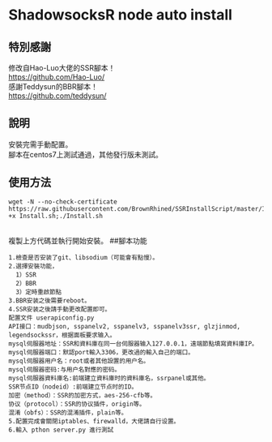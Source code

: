 # ShadowsocksR node auto install
## 特別感謝
修改自Hao-Luo大佬的SSR腳本！
<br>https://github.com/Hao-Luo/
<br>感謝Teddysun的BBR腳本！
<br>https://github.com/teddysun/
## 說明
安裝完需手動配置。
<br>腳本在centos7上測試通過，其他發行版未測試。
## 使用方法
````
wget -N --no-check-certificate https://raw.githubusercontent.com/BrownRhined/SSRInstallScript/master/Install.sh;chmod +x Install.sh;./Install.sh
````
<br>複製上方代碼並執行開始安裝。
##腳本功能
````
1.檢查是否安装了git、libsodium（可能會有點慢）。
2.選擇安裝功能，
  1）SSR
  2）BBR
  3）定時重啟節點
3.BBR安装之後需要reboot。
4.SSR安装之後請手動更改配置即可。
配置文件 userapiconfig.py
API接口：mudbjson, sspanelv2, sspanelv3, sspanelv3ssr, glzjinmod, legendsockssr，根据面板要求输入。
mysql伺服器地址：SSR和資料庫在同一台伺服器输入127.0.0.1，遠端節點填寫資料庫IP。
mysql伺服器端口：默認port輸入3306，更改過的輸入自己的端口。
mysql伺服器用户名：root或者其他設置的用户名。
mysql伺服器密码:与用户名對應的密码。
mysql伺服器資料庫名:前端建立資料庫时的資料庫名，ssrpanel或其他。
SSR节点ID（nodeid）:前端建立节点时的ID。
加密（method）：SSR的加密方式，aes-256-cfb等。
协议（protocol）：SSR的协议插件，origin等。
混淆（obfs）：SSR的混淆插件，plain等。
5.配置完成會關閉iptables、firewalld，大佬請自行设置。
6.輸入 pthon server.py 進行測試
````
